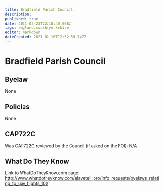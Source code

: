 ```yaml
---
title: Bradfield Parish Council
description: 
published: true
date: 2021-02-23T22:10:40.068Z
tags: england,south-yorkshire
editor: markdown
dateCreated: 2021-02-16T12:52:59.747Z
---
```


# Bradfield Parish Council

## Byelaw
None

## Policies
None

## CAP722C

Was CAP722C reviewed by the Council (if asked on the FOI): N/A

## What Do They Know

Link to WhatDoTheyKnow.com page:
http://www.whatdotheyknow.com/alaveteli_pro/info_requests/byelaws_relating_to_uav_flights_100

